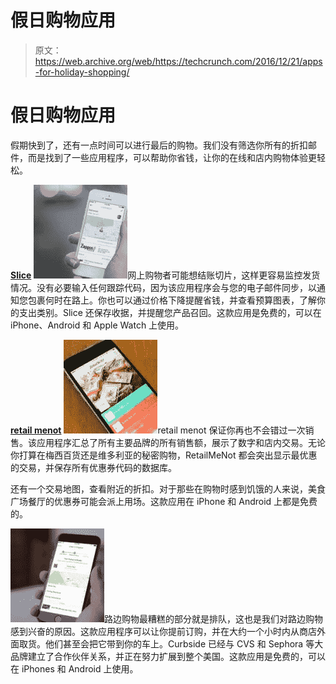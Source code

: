 # 假日购物应用 

> 原文：<https://web.archive.org/web/https://techcrunch.com/2016/12/21/apps-for-holiday-shopping/>

# 假日购物应用

假期快到了，还有一点时间可以进行最后的购物。我们没有筛选你所有的折扣邮件，而是找到了一些应用程序，可以帮助你省钱，让你的在线和店内购物体验更轻松。

**[Slice](https://web.archive.org/web/20221006043440/https://itunes.apple.com/us/app/slice-automatic-package-tracker/id475854271?mt=8)**
![slice-ios](img/702da6dee2a2b26755a5e45463cd9c93.png)网上购物者可能想结账切片，这样更容易监控发货情况。没有必要输入任何跟踪代码，因为该应用程序会与您的电子邮件同步，以通知您包裹何时在路上。你也可以通过价格下降提醒省钱，并查看预算图表，了解你的支出类别。Slice 还保存收据，并提醒您产品召回。这款应用是免费的，可以在 iPhone、Android 和 Apple Watch 上使用。

[**retail menot**](https://web.archive.org/web/20221006043440/https://itunes.apple.com/us/app/retailmenot-shopping-deals/id521207075?mt=8)
![retailmenot-ios](img/26c203e3744e4d03dd5690e61262e0b5.png)retail menot 保证你再也不会错过一次销售。该应用程序汇总了所有主要品牌的所有销售额，展示了数字和店内交易。无论你打算在梅西百货还是维多利亚的秘密购物，RetailMeNot 都会突出显示最优惠的交易，并保存所有优惠券代码的数据库。

还有一个交易地图，查看附近的折扣。对于那些在购物时感到饥饿的人来说，美食广场餐厅的优惠券可能会派上用场。这款应用在 iPhone 和 Android 上都是免费的。

![curbside-ios](img/695fa2a3c307908410d78d93180fe1b3.png)路边购物最糟糕的部分就是排队，这也是我们对路边购物感到兴奋的原因。这款应用程序可以让你提前订购，并在大约一个小时内从商店外面取货。他们甚至会把它带到你的车上。Curbside 已经与 CVS 和 Sephora 等大品牌建立了合作伙伴关系，并正在努力扩展到整个美国。这款应用是免费的，可以在 iPhones 和 Android 上使用。